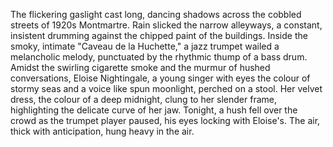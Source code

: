 The flickering gaslight cast long, dancing shadows across the cobbled streets of 1920s Montmartre.  Rain slicked the narrow alleyways, a constant, insistent drumming against the chipped paint of the buildings.  Inside the smoky, intimate "Caveau de la Huchette,"  a jazz trumpet wailed a melancholic melody, punctuated by the rhythmic thump of a bass drum.  Amidst the swirling cigarette smoke and the murmur of hushed conversations,  Eloise Nightingale, a young singer with eyes the colour of stormy seas and a voice like spun moonlight, perched on a stool.  Her velvet dress, the colour of a deep midnight, clung to her slender frame, highlighting the delicate curve of her jaw.  Tonight, a hush fell over the crowd as the trumpet player paused, his eyes locking with Eloise's.  The air, thick with anticipation, hung heavy in the air.
